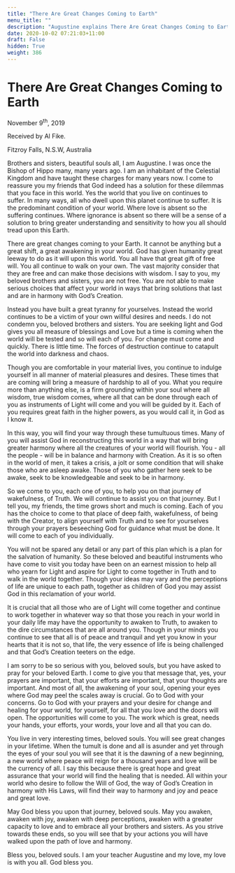 ```yaml
---
title: "There Are Great Changes Coming to Earth"
menu_title: ""
description: "Augustine explains There Are Great Changes Coming to Earth"
date: 2020-10-02 07:21:03+11:00
draft: False
hidden: True
weight: 386
---
```

# There Are Great Changes Coming to Earth

November 9<sup>th</sup>, 2019

Received by Al Fike.

Fitzroy Falls, N.S.W, Australia

Brothers and sisters, beautiful souls all, I am Augustine. I was once the Bishop of Hippo many, many years ago. I am an inhabitant of the Celestial Kingdom and have taught these charges for many years now. I come to reassure you my friends that God indeed has a solution for these dilemmas that you face in this world. Yes the world that you live on continues to suffer. In many ways, all who dwell upon this planet continue to suffer. It is the predominant condition of your world. Where love is absent so the suffering continues. Where ignorance is absent so there will be a sense of a solution to bring greater understanding and sensitivity to how you all should tread upon this Earth. 

There are great changes coming to your Earth. It cannot be anything but a great shift, a great awakening in your world. God has given humanity great leeway to do as it will upon this world. You all have that great gift of free will. You all continue to walk on your own. The vast majority consider that they are free and can make those decisions with wisdom. I say to you, my beloved brothers and sisters, you are not free. You are not able to make serious choices that affect your world in ways that bring solutions that last and are in harmony with God’s Creation.

Instead you have built a great tyranny for yourselves. Instead the world continues to be a victim of your own willful desires and needs. I do not condemn you, beloved brothers and sisters. You are seeking light and God gives you all measure of blessings and Love but a time is coming when the world will be tested and so will each of you. For change must come and quickly. There is little time. The forces of destruction continue to catapult the world into darkness and chaos.

Though you are comfortable in your material lives, you continue to indulge yourself in all manner of material pleasures and desires. These times that are coming will bring a measure of hardship to all of you. What you require more than anything else, is a firm grounding within your soul where all wisdom, true wisdom comes, where all that can be done through each of you as instruments of Light will come and you will be guided by it. Each of you requires great faith in the higher powers, as you would call it, in God as I know it. 

In this way, you will find your way through these tumultuous times. Many of you will assist God in reconstructing this world in a way that will bring greater harmony where all the creatures of your world will flourish. You - all the people - will be in balance and harmony with Creation. As it is so often in the world of men, it takes a crisis, a jolt or some condition that will shake those who are asleep awake. Those of you who gather here seek to be awake, seek to be knowledgeable and seek to be in harmony.

So we come to you, each one of you, to help you on that journey of wakefulness, of Truth. We will continue to assist you on that journey. But I tell you, my friends, the time grows short and much is coming. Each of you has the choice to come to that place of deep faith, wakefulness, of being with the Creator, to align yourself with Truth and to see for yourselves through your prayers beseeching God for guidance what must be done. It will come to each of you individually. 

You will not be spared any detail or any part of this plan which is a plan for the salvation of humanity. So these beloved and beautiful instruments who have come to visit you today have been on an earnest mission to help all who yearn for Light and aspire for Light to come together in Truth and to walk in the world together. Though your ideas may vary and the perceptions of life are unique to each path, together as children of God you may assist God in this reclamation of your world.

It is crucial that all those who are of Light will come together and continue to work together in whatever way so that those you reach in your world in your daily life may have the opportunity to awaken to Truth, to awaken to the dire circumstances that are all around you. Though in your minds you continue to see that all is of peace and tranquil and yet you know in your hearts that it is not so, that life, the very essence of life is being challenged and that God’s Creation teeters on the edge.

I am sorry to be so serious with you, beloved souls, but you have asked to pray for your beloved Earth. I come to give you that message that, yes, your prayers are important, that your efforts are important, that your thoughts are important. And most of all, the awakening of your soul, opening your eyes where God may peel the scales away is crucial. Go to God with your concerns. Go to God with your prayers and your desire for change and healing for your world, for yourself, for all that you love and the doors will open. The opportunities will come to you. The work which is great, needs your hands, your efforts, your words, your love and all that you can do. 

You live in very interesting times, beloved souls. You will see great changes in your lifetime. When the tumult is done and all is asunder and yet through the eyes of your soul you will see that it is the dawning of a new beginning, a new world where peace will reign for a thousand years and love will be the currency of all. I say this because there is great hope and great assurance that your world will find the healing that is needed. All within your world who desire to follow the Will of God, the way of God’s Creation in harmony with His Laws, will find their way to harmony and joy and peace and great love.

May God bless you upon that journey, beloved souls. May you awaken, awaken with joy, awaken with deep perceptions, awaken with a greater capacity to love and to embrace all your brothers and sisters. As you strive towards these ends, so you will see that by your actions you will have walked upon the path of love and harmony. 

Bless you, beloved souls. I am your teacher Augustine and my love, my love is with you all. God bless you.